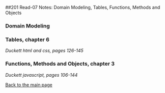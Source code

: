 ##201 Read-07 Notes: Domain Modeling, Tables, Functions, Methods and Objects

### Domain Modeling


### Tables, chapter 6
*Duckett html and css, pages 126-145*


### Functions, Methods and Objects, chapter 3
*Duckett javascript, pages 106-144*



[Back to the main page](../README.md)